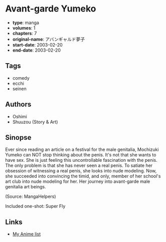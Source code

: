 # Avant-garde Yumeko

-   **type**: manga
-   **volumes**: 1
-   **chapters**: 7
-   **original-name**: アバンギャルド夢子
-   **start-date**: 2003-02-20
-   **end-date**: 2003-02-20

## Tags

-   comedy
-   ecchi
-   seinen

## Authors

-   Oshimi
-   Shuuzou (Story & Art)

## Sinopse

Ever since reading an article on a festival for the male genitalia, Mochizuki Yumeko can NOT stop thinking about the penis. It's not that she wants to have sex. She is just feeling this uncontrollable fascination with the penis. The only problem is that she has never seen a real penis. To satiate her obsession of witnessing a real penis, she looks into nude modeling. Now, she succeeded into convincing the timid, and only, member of her school's art club into nude modeling for her. Her journey into avant-garde male genitalia art beings.

(Source: MangaHelpers)

Included one-shot: Super Fly

## Links

-   [My Anime list](https://myanimelist.net/manga/50857/Avant-garde_Yumeko)
